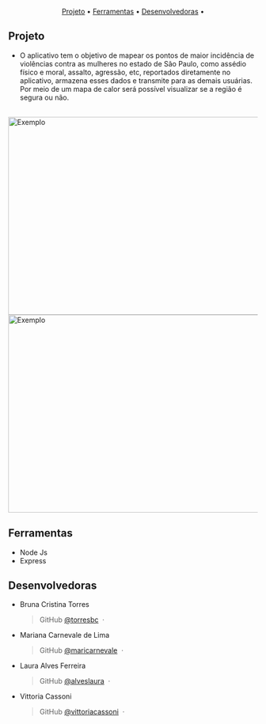 <p align="center">
  <a href="#projeto">Projeto</a> •
  <a href="#ferramentas">Ferramentas</a> •
  <a href="#time">Desenvolvedoras</a> •
</p>

## Projeto

- O aplicativo tem o objetivo de mapear os pontos de maior incidência de violências contra as mulheres no estado de São Paulo, como assédio físico e moral, assalto, agressão, etc, reportados diretamente  no aplicativo, armazena esses dados e transmite para as demais usuárias.
Por meio de um mapa de calor será possível visualizar se a região é segura ou não.
  <br />
  <br />
 
<img src="https://drive.google.com/uc?export=view&id=1FWjNMQusw8odzr1uWV3b-6HVP_olX-i1" style="width: 650px; max-width: 100%; height: 400px" title="Exemplo" />
 
<img src="https://drive.google.com/uc?export=view&id=1WYi09aKwimBdpa-tsYGgqifKcmISXk16" style="width: 650px; max-width: 100%; height: 400px" title="Exemplo" />
 

## Ferramentas

- Node Js
- Express 

## Desenvolvedoras


- Bruna Cristina Torres

  > GitHub [@torresbc](https://github.com/torresbc) &nbsp;&middot;&nbsp;

- Mariana Carnevale de Lima

  > GitHub [@maricarnevale](https://github.com/maricarnevale) &nbsp;&middot;&nbsp;

- Laura Alves Ferreira

  > GitHub [@alveslaura](https://github.com/alveslaura) &nbsp;&middot;&nbsp;

- Vittoria Cassoni

  > GitHub [@vittoriacassoni](https://github.com/vittoriacassoni) &nbsp;&middot;&nbsp;
